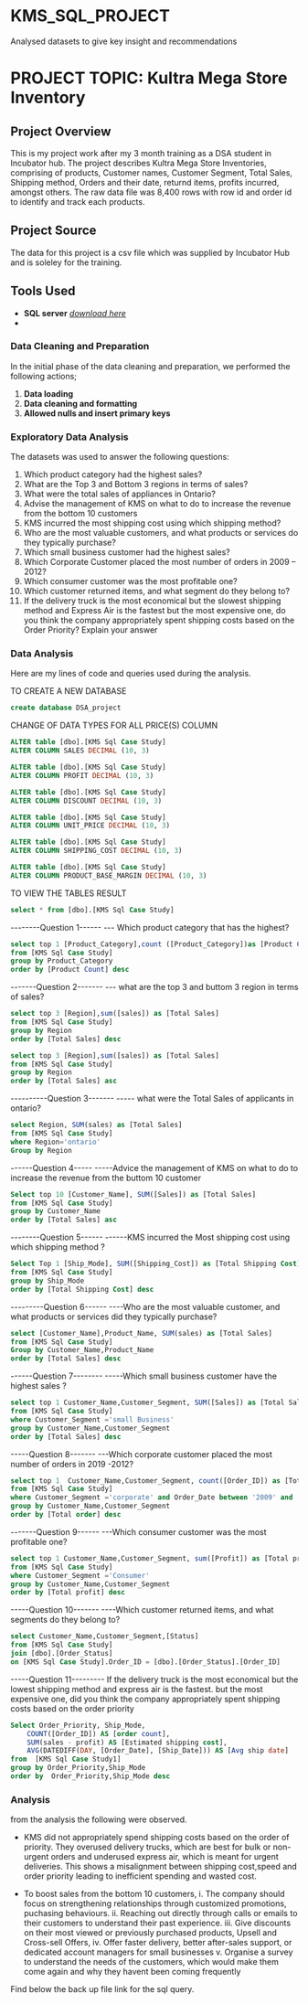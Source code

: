# KMS_SQL_PROJECT
Analysed datasets to give key insight and recommendations

# PROJECT TOPIC: Kultra Mega Store Inventory

## Project Overview
This is my project work after my 3 month training as a DSA student in Incubator hub. The project describes Kultra Mega Store Inventories, comprising of products, Customer names, Customer Segment, Total Sales, Shipping method, Orders and their date, returnd items, profits incurred, amongst others. The raw data file was 8,400 rows with row id and order id to identify and track each products.

## Project Source
The data for this project is a csv file which was supplied by Incubator Hub and is soleley for the training.  

## Tools Used 
- **SQL server** *[download here](https://youtu.be/dPs7BQ4Zx_Q?si=f9B1NBnHCFmzgoPP)*
- 
### Data Cleaning and Preparation
In the initial phase of the data cleaning and preparation, we performed the following actions;
1. **Data loading**
2. **Data cleaning and formatting**
3. **Allowed nulls and insert primary keys**

### Exploratory Data Analysis
The datasets was used to answer the following questions:
1. Which product category had the highest sales? 
2. What are the Top 3 and Bottom 3 regions in terms of sales? 
3. What were the total sales of appliances in Ontario? 
4. Advise the management of KMS on what to do to increase the revenue from the bottom 10 customers 
5. KMS incurred the most shipping cost using which shipping method?
6. Who are the most valuable customers, and what products or services do they typically purchase? 
7. Which small business customer had the highest sales? 
8. Which Corporate Customer placed the most number of orders in 2009 – 2012? 
9. Which consumer customer was the most profitable one? 
10. Which customer returned items, and what segment do they belong to? 
11. If the delivery truck is the most economical but the slowest shipping method and Express Air is the fastest but the most expensive one, do you think the company appropriately spent shipping costs based on the Order Priority? Explain your answer   
   
### Data Analysis
Here are my lines of code and queries used during the analysis.

TO CREATE A NEW DATABASE
``` SQL 
create database DSA_project
```
CHANGE OF DATA TYPES FOR ALL PRICE(S) COLUMN
``` SQL
ALTER table [dbo].[KMS Sql Case Study]
ALTER COLUMN SALES DECIMAL (10, 3)
```
``` SQL
ALTER table [dbo].[KMS Sql Case Study]
ALTER COLUMN PROFIT DECIMAL (10, 3)
```
``` SQL
ALTER table [dbo].[KMS Sql Case Study]
ALTER COLUMN DISCOUNT DECIMAL (10, 3)
```
``` SQL
ALTER table [dbo].[KMS Sql Case Study]
ALTER COLUMN UNIT_PRICE DECIMAL (10, 3)
```
``` SQL
ALTER table [dbo].[KMS Sql Case Study]
ALTER COLUMN SHIPPING_COST DECIMAL (10, 3)
```
``` SQL
ALTER table [dbo].[KMS Sql Case Study]
ALTER COLUMN PRODUCT_BASE_MARGIN DECIMAL (10, 3)
```
TO VIEW THE TABLES RESULT 
``` SQL
select * from [dbo].[KMS Sql Case Study]
```
--------Question 1------
--- Which product category that has the highest?
``` SQL
select top 1 [Product_Category],count ([Product_Category])as [Product Count]
from [KMS Sql Case Study]
group by Product_Category
order by [Product Count] desc
```
-------Question 2-------
--- what are the top 3 and buttom 3 region in terms of sales? 
``` SQL
select top 3 [Region],sum([sales]) as [Total Sales]
from [KMS Sql Case Study]
group by Region
order by [Total Sales] desc
```
``` SQL
select top 3 [Region],sum([sales]) as [Total Sales]
from [KMS Sql Case Study]
group by Region
order by [Total Sales] asc
```
----------Question 3-------
----- what were  the Total Sales of applicants in ontario?
``` SQL
select Region, SUM(sales) as [Total Sales]
from [KMS Sql Case Study]
where Region='ontario'
Group by Region
```
------Question 4-----
-----Advice the management of KMS on what to do to increase the revenue from the buttom 10 customer 
``` SQL
Select top 10 [Customer_Name], SUM([Sales]) as [Total Sales]
from [KMS Sql Case Study]
group by Customer_Name
order by [Total Sales] asc
```
--------Question 5------
------KMS incurred the Most shipping cost using which shipping method ?
``` SQL
Select Top 1 [Ship_Mode], SUM([Shipping_Cost]) as [Total Shipping Cost]
from [KMS Sql Case Study]
group by Ship_Mode
order by [Total Shipping Cost] desc
```
---------Question 6------
----Who are the most valuable customer, and what products or services did they typically purchase?
``` SQL
select [Customer_Name],Product_Name, SUM(sales) as [Total Sales]
from [KMS Sql Case Study]
Group by Customer_Name,Product_Name
order by [Total Sales] desc
```
------Question 7--------
-----Which small business customer have the highest sales ?
``` SQL
select top 1 Customer_Name,Customer_Segment, SUM([Sales]) as [Total Sales]
from [KMS Sql Case Study]
where Customer_Segment ='small Business'
group by Customer_Name,Customer_Segment
order by [Total Sales] desc
```
-----Question 8-------
---Which corporate customer placed the most number of orders in 2019 -2012?
``` SQL
select top 1  Customer_Name,Customer_Segment, count([Order_ID]) as [Total order]
from [KMS Sql Case Study]
where Customer_Segment ='corporate' and Order_Date between '2009' and '2012'
group by Customer_Name,Customer_Segment
order by [Total order] desc
```
-------Question 9------
---Which consumer customer was the most profitable one?
``` SQL
select top 1 Customer_Name,Customer_Segment, sum([Profit]) as [Total profit]
from [KMS Sql Case Study]
where Customer_Segment ='Consumer'
group by Customer_Name,Customer_Segment
order by [Total profit] desc
```
-----Question 10-------
----Which customer returned items, and what segments do they belong to?
``` SQL
select Customer_Name,Customer_Segment,[Status]
from [KMS Sql Case Study]
join [dbo].[Order_Status]
on [KMS Sql Case Study].Order_ID = [dbo].[Order_Status].[Order_ID]
```
-----Question 11---------
If the delivery truck is the most economical but the lowest shipping method and express air is the fastest.
but the most expensive one, did you think the company appropriately spent shipping costs based on the order priority
``` SQL
Select Order_Priority, Ship_Mode,
    COUNT([Order_ID]) AS [order count],
    SUM(sales - profit) AS [Estimated shipping cost],
    AVG(DATEDIFF(DAY, [Order_Date], [Ship_Date])) AS [Avg ship date]
from  [KMS Sql Case Study1] 
group by Order_Priority,Ship_Mode
order by  Order_Priority,Ship_Mode desc
```
### Analysis
from the analysis the following were observed.

- KMS did not appropriately spend shipping costs based on the order of  priority. They overused delivery trucks, which are best for bulk or non-urgent orders and underused express air, which is meant for urgent deliveries. This shows a misalignment between shipping cost,speed and order priority leading to inefficient spending and wasted cost.

- To boost sales from the bottom 10 customers,
  i. The company should focus on strengthening relationships through customized promotions, puchasing behaviours.
  ii. Reaching out directly through calls or emails to their customers to understand their past experience.
  iii. Give discounts on their most viewed or previously purchased products, Upsell and Cross-sell Offers,
  iv. Offer faster delivery, better after-sales support, or dedicated account managers for small businesses
  v. Organise a survey to understand the needs of the customers, which would make them come again and why they havent been coming frequently

Find below the back up file link for the sql query.

